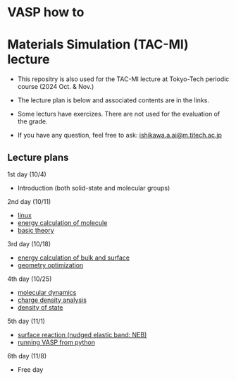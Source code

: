 # VASP how to
<!-- 
* This repository is for those who want to learn the DFT (density functional theory) calculations using VASP.
* VASP stands for Vienna ab initio simulation package, and it is the software package to do the DFT calculation with plane-wave basis set.
* For beginners in the DFT to do VASP, learn by the following order:
    1. [linux.md (jumps to a file in other repository)](https://github.com/ishikawa-group/gaussian_how_to/blob/main/linux.md)
    2. [energy_molecule.md](./english/energy_molecule.md)
    3. [energy_bulk.md](./english/energy_bulk.md)
    4. [optimize.md](./english/optimize.md)
    5. [molecular_dynamics.md](./english/molecular_dynamics.md)

* Followings should be seen if necessary:
    + [tsubame.md (jumps to a file in other repository)](https://github.com/ishikawa-group/gaussian_how_to/blob/main/tsubame.md)
    + [compile.md (Japanese only)](./compile/compile_en.md)
    
* The `test` directory contains input files for a simple VASP calculaiton. You can use it to check your VASP compiation is correctly done or not.
  These examples are selected from VASP wiki.
    + CO molecule geometry optimization: https://www.vasp.at/wiki/index.php/CO

---
-->

# Materials Simulation (TAC-MI) lecture
* This repositry is also used for the TAC-MI lecture at Tokyo-Tech periodic course (2024 Oct. & Nov.)

* The lecture plan is below and associated contents are in the links.

* Some lecturs have exercizes. There are not used for the evaluation of the grade.

<!-- * The deadline of the report submission is **12/8**. -->

* If you have any question, feel free to ask: ishikawa.a.ai@m.titech.ac.jp

## Lecture plans
1st day (10/4)
  + Introduction (both solid-state and molecular groups)

2nd day (10/11)
  + [linux](https://github.com/ishikawa-group/gaussian_how_to/blob/main/linux.md)
  + [energy calculation of molecule](./english/energy_molecule.md)
  + [basic theory](./english/theory.md)

3rd day (10/18)
  + [energy calculation of bulk and surface]()
  + [geometry optimization]()

4th day (10/25)
  + [molecular dynamics](./english/molecular_dynamics.md)
  + [charge density analysis](./english/charge.md)
  + [density of state](./english/dos.md)

5th day (11/1)
  + [surface reaction (nudged elastic band: NEB)](./english/transition_state.md)
  + [running VASP from python](./english/ase.md)

6th day (11/8)
  + Free day